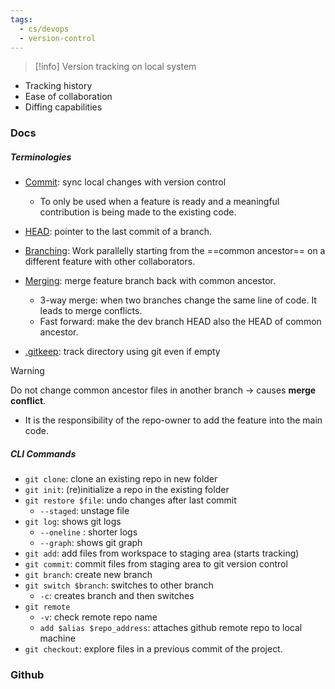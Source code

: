 ```yaml
---
tags:
  - cs/devops
  - version-control
---
```

>[!info]
>Version tracking on local system

- Tracking history
- Ease of collaboration
- Diffing capabilities

### Docs

##### Terminologies

- <u>Commit</u>: sync local changes with version control
	- To only be used when a feature is ready and a meaningful contribution is being made to the existing code.

- <u>HEAD</u>: pointer to the last commit of a branch.

- <u>Branching</u>: Work parallelly starting from the ==common ancestor== on a different feature with other collaborators.

- <u>Merging</u>: merge feature branch back with common ancestor.
	- 3-way merge: when two branches change the same line of code. It leads to merge conflicts.
	- Fast forward: make the dev branch HEAD also the HEAD of common ancestor.

- <u>.gitkeep</u>: track directory using git even if empty

>[!warning] 
>Do not change common ancestor files in another branch -> causes **merge conflict**.
>- It is the responsibility of the repo-owner to add the feature into the main code. 

##### CLI Commands
- `git clone`: clone an existing repo in new folder
- `git init`: (re)initialize a repo in the existing folder 
- `git restore $file`: undo changes after last commit
	- `--staged`: unstage file
- `git log`: shows git logs
	- `--oneline` : shorter logs
	- `--graph`: shows git graph
- `git add`: add files from workspace to staging area (starts tracking)
- `git commit`: commit files from staging area to git version control
- `git branch`: create new branch
- `git switch $branch`: switches to other branch
	- `-c`: creates branch and then switches
- `git remote`
	- `-v`: check remote repo name
	- `add $alias $repo_address`: attaches github remote repo to local machine
- `git checkout`: explore files in a previous commit of the project.

### Github